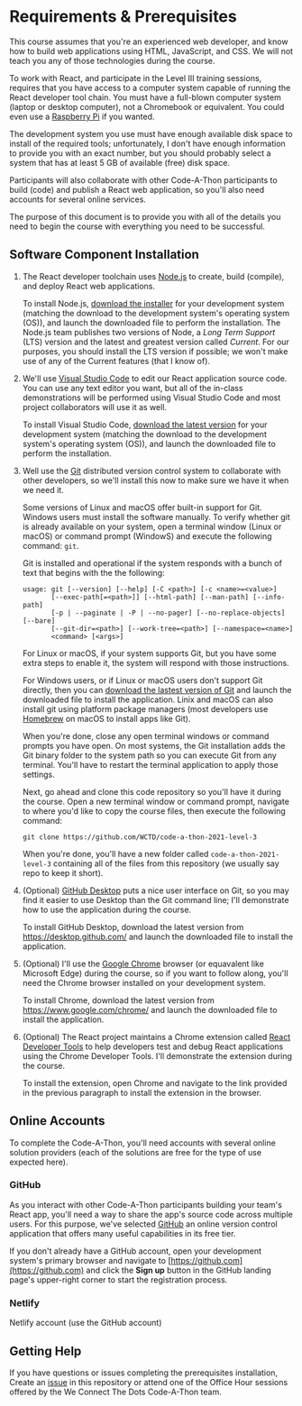 # Requirements & Prerequisites

This course assumes that you're an experienced web developer, and know how to build web applications using HTML, JavaScript, and CSS. We will not teach you any of those technologies during the course.

To work with React, and participate in the Level III training sessions, requires that you have access to a computer system capable of running the React developer tool chain. You must have a full-blown computer system (laptop or desktop computer), not a Chromebook or equivalent. You could even use a [Raspberry Pi](https://www.raspberrypi.org/) if you wanted.

The development system you use must have enough available disk space to install of the required tools; unfortunately, I don't have enough information to provide you with an exact number, but you should probably select a system that has at least 5 GB of available (free) disk space.

Participants will also collaborate with other Code-A-Thon participants to build (code) and publish a React web application, so you'll also need accounts for several online services. 

The purpose of this document is to provide you with all of the details you need to begin the course with everything you need to be successful.

## Software Component Installation

1. The React developer toolchain uses [Node.js](https://nodejs.org/en/) to create, build (compile), and deploy React web applications.

	To install Node.js, [download the installer](https://nodejs.org/en/download/) for your development system (matching the download to the development system's operating system (OS)), and launch the downloaded file to perform the installation. The Node.js team publishes two versions of Node, a *Long Term Support* (LTS) version and the latest and greatest version called *Current*. For our purposes, you should install the LTS version if possible; we won't make use of any of the Current features (that I know of).

2. We'll use [Visual Studio Code](https://code.visualstudio.com/) to edit our React application source code. You can use any text editor you want, but all of the in-class demonstrations will be performed using Visual Studio Code and most project collaborators will use it as well.

	To install Visual Studio Code, [download the latest version](https://code.visualstudio.com/download) for your development system (matching the download to the development system's operating system (OS)), and launch the downloaded file to perform the installation. 

3. Well use the [Git](https://git-scm.com/) distributed version control system to collaborate with other developers, so we'll install this now to make sure we have it when we need it. 

	Some versions of Linux and macOS offer built-in support for Git. Windows users must install the software manually. To verify whether git is already available on your system, open a terminal window (Linux or macOS) or command prompt (WindowS) and execute the following command: `git`.  

	Git is installed and operational if the system responds with a bunch of text that begins with the the following:

	```shell
	usage: git [--version] [--help] [-C <path>] [-c <name>=<value>]
           [--exec-path[=<path>]] [--html-path] [--man-path] [--info-path]
           [-p | --paginate | -P | --no-pager] [--no-replace-objects] [--bare]     
           [--git-dir=<path>] [--work-tree=<path>] [--namespace=<name>]
           <command> [<args>]
    ```

    For Linux or macOS, if your system supports Git, but you have some extra steps to enable it, the system will respond with those instructions. 

    For Windows users, or if Linux or macOS users don't support Git directly, then you can [download the lastest version of Git](https://git-scm.com/downloads) and launch the downloaded file to install the application. Linix and macOS can also install git using platform package managers (most developers use [Homebrew](https://brew.sh/) on macOS to install apps like Git).

    When you're done, close any open terminal windows or command prompts you have open. On most systems, the Git installation adds the Git binary folder to the system path so you can execute Git from any terminal. You'll have to restart the terminal application to apply those settings. 
    
    Next, go ahead and clone this code repository so you'll have it during the course. Open a new terminal window or command prompt, navigate to where you'd like to copy the course files, then execute the following command:

    ```shell
    git clone https://github.com/WCTD/code-a-thon-2021-level-3
    ```

    When you're done, you'll have a new folder called `code-a-thon-2021-level-3` containing all of the files from this repository (we usually say repo to keep it short).

4. (Optional) [GitHub Desktop](https://desktop.github.com/) puts a nice user interface on Git, so you may find it easier to use Desktop than the Git command line; I'll demonstrate how to use the application during the course.

	To install GitHub Desktop, download the latest version from https://desktop.github.com/ and launch the downloaded file to install the application. 

5. (Optional) I'll use the [Google Chrome](https://www.google.com/chrome/) browser (or equavalent like Microsoft Edge) during the course, so if you want to follow along, you'll need the Chrome browser installed on your development system. 

	To install Chrome, download the latest version from https://www.google.com/chrome/ and launch the downloaded file to install the application.

6. (Optional) The React project maintains a Chrome extension called [React Developer Tools](https://chrome.google.com/webstore/detail/react-developer-tools/fmkadmapgofadopljbjfkapdkoienihi?hl=en) to help developers test and debug React applications using the Chrome Developer Tools. I'll demonstrate the extension during the course.

	To install the extension, open Chrome and navigate to the link provided in the previous paragraph to install the extension in the browser.

## Online Accounts

To complete the Code-A-Thon, you'll need accounts with several online solution providers (each of the solutions are free for the type of use expected here).

### GitHub

As you interact with other Code-A-Thon participants building your team's React app, you'll need a way to share the app's source code across multiple users. For this purpose, we've selected [GitHub](https://github.com/) an online version control application that offers many useful capabilities in its free tier.

If you don't already have a GitHub account, open your development system's primary browser and navigate to [https://github.com](https://github.com) and click the **Sign up** button in the GitHub landing page's upper-right corner to start the registration process.

### Netlify

Netlify account (use the GitHub account)

## Getting Help

If you have questions or issues completing the prerequisites installation, Create an [issue](https://github.com/WCTD/code-a-thon-2021-level-3/issues) in this repository or attend one of the Office Hour sessions offered by the We Connect The Dots Code-A-Thon team. 
